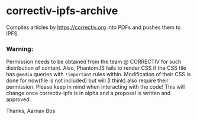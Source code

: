 # correctiv-ipfs-archive
Compiles articles by https://correctiv.org into PDFs and pushes them to IPFS.

### Warning:
Permission needs to be obtained from the team @ CORRECTIV for such distribution of content. Also, PhantomJS fails to render CSS if the CSS file has ``@media`` queries with ``!important`` rules within. Modification of their CSS is done for now(file is not included)  but will (I think) also require their permission. Please keep in mind when interacting with the code! This will change once correctiv-ipfs is in alpha and a proposal is written and approved.

Thanks, 
Aarnav Bos
